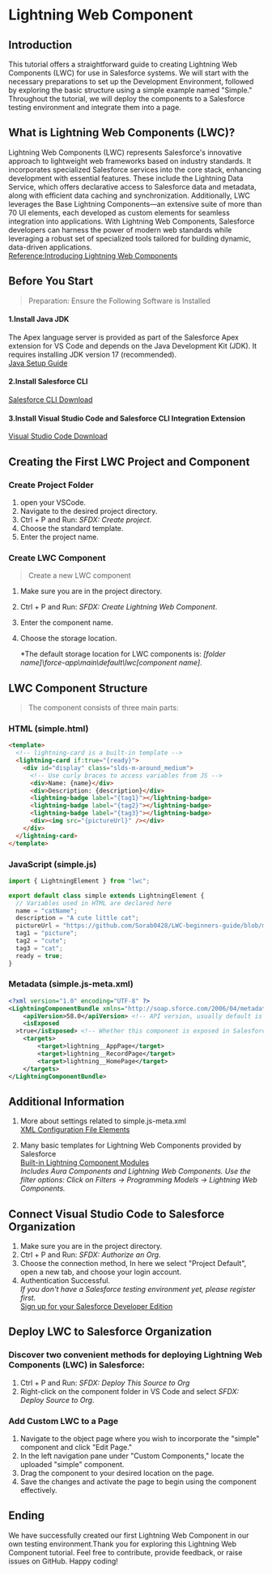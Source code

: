 # Lightning Web Component

## Introduction

This tutorial offers a straightforward guide to creating Lightning Web Components (LWC) for use in Salesforce systems. We will start with the necessary preparations to set up the Development Environment, followed by exploring the basic structure using a simple example named "Simple." Throughout the tutorial, we will deploy the components to a Salesforce testing environment and integrate them into a page.

## What is Lightning Web Components (LWC)?

Lightning Web Components (LWC) represents Salesforce's innovative approach to lightweight web frameworks based on industry standards. It incorporates specialized Salesforce services into the core stack, enhancing development with essential features. These include the Lightning Data Service, which offers declarative access to Salesforce data and metadata, along with efficient data caching and synchronization. Additionally, LWC leverages the Base Lightning Components—an extensive suite of more than 70 UI elements, each developed as custom elements for seamless integration into applications. With Lightning Web Components, Salesforce developers can harness the power of modern web standards while leveraging a robust set of specialized tools tailored for building dynamic, data-driven applications.  
[Reference:Introducing Lightning Web Components](https://developer.salesforce.com/blogs/2018/12/introducing-lightning-web-components)

## Before You Start

> Preparation: Ensure the Following Software is Installed

#### 1.Install Java JDK

The Apex language server is provided as part of the Salesforce Apex extension for VS Code and depends on the Java Development Kit (JDK). It requires installing JDK version 17 (recommended).  
[Java Setup Guide](https://developer.salesforce.com/tools/vscode/en/vscode-desktop/java-setup?_ga=2.25652349.1321670844.1714956482-1049736365.1714209840)

#### 2.Install Salesforce CLI

[Salesforce CLI Download](https://developer.salesforce.com/tools/salesforcecli?_ga=2.36881120.1321670844.1714956482-1049736365.1714209840)

#### 3.Install Visual Studio Code and Salesforce CLI Integration Extension

[Visual Studio Code Download](https://code.visualstudio.com/download)

## Creating the First LWC Project and Component

### Create Project Folder

1. open your VSCode.
2. Navigate to the desired project directory.
3. Ctrl + P and Run: _SFDX: Create project_.
4. Choose the standard template.
5. Enter the project name.

### Create LWC Component

> Create a new LWC component

1. Make sure you are in the project directory.
2. Ctrl + P and Run: _SFDX: Create Lightning Web Component_.
3. Enter the component name.
4. Choose the storage location.

   \*The default storage location for LWC components is: _[folder name]\force-app\main\default\lwc\[component name]_.

## LWC Component Structure

> The component consists of three main parts:

### HTML (simple.html)

```html
<template>
  <!-- lightning-card is a built-in template -->
  <lightning-card if:true="{ready}">
    <div id="display" class="slds-m-around_medium">
      <!-- Use curly braces to access variables from JS -->
      <div>Name: {name}</div>
      <div>Description: {description}</div>
      <lightning-badge label="{tag1}"></lightning-badge>
      <lightning-badge label="{tag2}"></lightning-badge>
      <lightning-badge label="{tag3}"></lightning-badge>
      <div><img src="{pictureUrl}" /></div>
    </div>
  </lightning-card>
</template>
```

### JavaScript (simple.js)

```js
import { LightningElement } from "lwc";

export default class simple extends LightningElement {
  // Variables used in HTML are declared here
  name = "catName";
  description = "A cute little cat";
  pictureUrl = "https://github.com/Sorab0428/LWC-beginners-guide/blob/master/cat.jpeg?raw=true";
  tag1 = "picture";
  tag2 = "cute";
  tag3 = "cat";
  ready = true;
}
```

### Metadata (simple.js-meta.xml)

```xml
<?xml version="1.0" encoding="UTF-8" ?>
<LightningComponentBundle xmlns="http://soap.sforce.com/2006/04/metadata">
    <apiVersion>58.0</apiVersion> <!-- API version, usually default is fine -->
    <isExposed
  >true</isExposed> <!-- Whether this component is exposed in Salesforce -->
    <targets> 
        <target>lightning__AppPage</target>
        <target>lightning__RecordPage</target>
        <target>lightning__HomePage</target>
    </targets>
</LightningComponentBundle>
```

## Additional Information

1. More about settings related to simple.js-meta.xml  
   [XML Configuration File Elements](https://developer.salesforce.com/docs/platform/lwc/guide/reference-configuration-tags?-ga=2.24250490.1321670844.1714956482-1049736365.1714209840.html)

2. Many basic templates for Lightning Web Components provided by Salesforce  
   [Built-in Lightning Component Modules](https://developer.salesforce.com/docs/component-library/overview/components)  
   _Includes Aura Components and Lightning Web Components. Use the filter options: Click on Filters → Programming Models → Lightning Web Components._

## Connect Visual Studio Code to Salesforce Organization

1. Make sure you are in the project directory.
2. Ctrl + P and Run: _SFDX: Authorize an Org_.
3. Choose the connection method, In here we select "Project Default", open a new tab, and choose your login account.
4. Authentication Successful.  
   _If you don't have a Salesforce testing environment yet, please register first._  
   [Sign up for your Salesforce Developer Edition](https://developer.salesforce.com/signup)

## Deploy LWC to Salesforce Organization

### Discover two convenient methods for deploying Lightning Web Components (LWC) in Salesforce:

1. Ctrl + P and Run: _SFDX: Deploy This Source to Org_
2. Right-click on the component folder in VS Code and select _SFDX: Deploy Source to Org_.

### Add Custom LWC to a Page

1. Navigate to the object page where you wish to incorporate the "simple" component and click "Edit Page."
2. In the left navigation pane under "Custom Components," locate the uploaded "simple" component.
3. Drag the component to your desired location on the page.
4. Save the changes and activate the page to begin using the component effectively.

## Ending

We have successfully created our first Lightning Web Component in our own testing environment.Thank you for exploring this Lightning Web Component tutorial. Feel free to contribute, provide feedback, or raise issues on GitHub. Happy coding!
